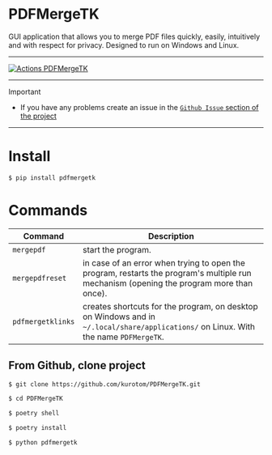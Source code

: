 # PDFMergeTK

GUI application that allows you to merge PDF files quickly, easily, intuitively and with respect for privacy. Designed to run on Windows and Linux.

---

[![Actions PDFMergeTK](https://github.com/kurotom/PDFMergeTK/actions/workflows/build.yml/badge.svg)](https://github.com/kurotom/PDFMergeTK/actions/workflows/build.yml)

---

> [!IMPORTANT]
> * If you have any problems create an issue in the [`Github Issue` section of the project](https://github.com/kurotom/PDFMergeTK/issues)
>

---


# Install


```bash
$ pip install pdfmergetk
```


# Commands

| Command | Description |
|-|-|
| `mergepdf` | start the program. |
| `mergepdfreset` | in case of an error when trying to open the program, restarts the program's multiple run mechanism (opening the program more than once). |
| `pdfmergetklinks` | creates shortcuts for the program, on desktop on Windows and in `~/.local/share/applications/` on Linux. With the name `PDFMergeTK`.|


## From Github, clone project

```bash
$ git clone https://github.com/kurotom/PDFMergeTK.git

$ cd PDFMergeTK

$ poetry shell

$ poetry install

$ python pdfmergetk
```
